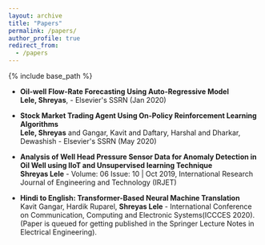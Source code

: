 ```yaml
---
layout: archive
title: "Papers"
permalink: /papers/
author_profile: true
redirect_from:
  - /papers
---
```


{% include base_path %}


* **Oil-well Flow-Rate Forecasting Using Auto-Regressive Model** <br />
  **Lele, Shreyas**, - Elsevier's SSRN (Jan 2020)
  
* **Stock Market Trading Agent Using On-Policy Reinforcement Learning Algorithms** <br />
  **Lele, Shreyas** and Gangar, Kavit and Daftary, Harshal and Dharkar, Dewashish - Elsevier's SSRN (May 2020)
  
* **Analysis of Well Head Pressure Sensor Data for Anomaly Detection in Oil Well using IIoT and Unsupervised learning Technique** <br />
  **Shreyas Lele** - Volume: 06 Issue: 10 | Oct 2019, International Research Journal of Engineering and Technology (IRJET)
  
* **Hindi to English: Transformer-Based Neural Machine Translation** <br />
  Kavit Gangar, Hardik Ruparel, **Shreyas Lele** - International Conference on Communication, Computing and Electronic Systems(ICCCES 2020).<br /> 
  (Paper is queued for getting published in the Springer Lecture Notes in Electrical Engineering).
 
